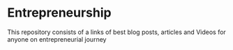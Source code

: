 # Entrepreneurship
This repository consists of a links of best blog posts, articles and Videos for anyone on entrepreneurial journey
